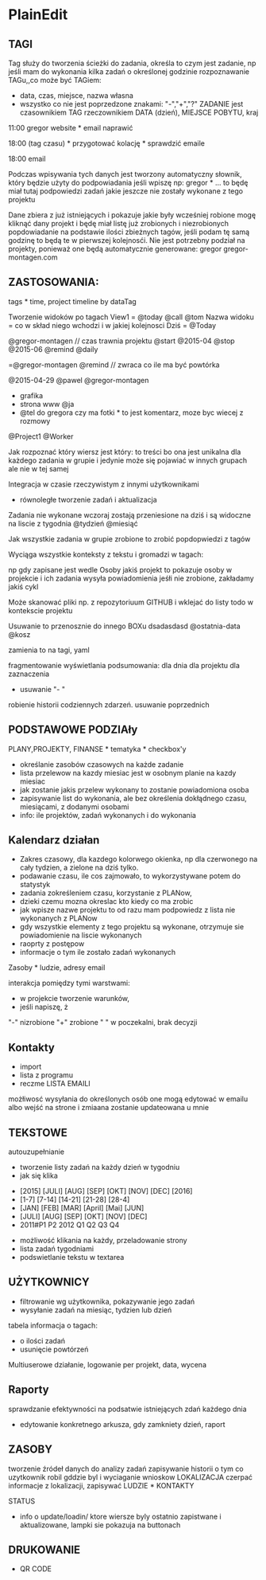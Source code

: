 PlainEdit
============



TAGI
------------
Tag służy do tworzenia ścieżki do zadania,
określa to czym jest zadanie, np jeśli mam do wykonania kilka zadań o określonej godzinie
rozpoznawanie TAGu,,co może być TAGiem:
 * data, czas, miejsce, nazwa własna
 * wszystko co nie jest poprzedzone znakami: "-","+","?"
ZADANIE jest czasownikiem
TAG rzeczownikiem
DATA (dzień), MIEJSCE POBYTU, kraj

11:00
    gregor
        website
            * email naprawić

18:00 (tag czasu)
    * przygotować kolację
    * sprawdzić emaile

18:00 email


Podczas wpisywania tych danych jest tworzony automatyczny słownik,
który będzie użyty do podpowiadania
    jeśli wpiszę np:
gregor
    * ... to będę miał tutaj podpowiedzi zadań jakie jeszcze nie zostały wykonane z tego projektu


Dane zbiera z już istniejących i pokazuje jakie były wcześniej robione
mogę kliknąć dany projekt i będę miał listę już zrobionych i niezrobionych
popdowiadanie na podstawie ilości zbieżnych tagów, jeśli podam tę samą godzinę to będą te w pierwszej kolejnosći.
Nie jest potrzebny podział na projekty, ponieważ one będą automatycznie generowane:
    gregor
        gregor-montagen.com

ZASTOSOWANIA:
------------

tags * time, project
timeline by dataTag

Tworzenie widoków po tagach
View1 = @today @call @tom
Nazwa widoku = co w skład niego wchodzi i w jakiej kolejnosci
Dziś = @Today

@gregor-montagen // czas trawnia projektu
@start @2015-04
@stop @2015-06
@remind @daily

=@gregor-montagen @remind // zwraca co ile ma być powtórka

@2015-04-29
@pawel
@gregor-montagen
* grafika
* strona www
@ja
* @tel do gregora
czy ma fotki * to jest komentarz, moze byc wiecej z rozmowy


@Project1 @Worker


Jak rozpoznać który wiersz jest który:
to treści bo ona jest unikalna dla każdego zadania w grupie i jedynie może się pojawiać w innych grupach
ale nie w tej samej

Integracja w czasie rzeczywistym z innymi użytkownikami
* równoległe tworzenie zadań i aktualizacja


Zadania nie wykonane wczoraj zostają przeniesione na dziś i są widoczne na liscie z tygodnia
@tydzień
@miesiąć

Jak wszystkie zadania w grupie zrobione to
zrobić popdopwiedzi z tagów

Wyciąga wszystkie konteksty z tekstu i gromadzi w tagach:

np gdy zapisane jest wedle Osoby jakiś projekt
to pokazuje osoby w projekcie i ich zadania
wysyła powiadomienia jeśłi nie zrobione, zakładamy jakiś cykl

Może skanować pliki np. z repozytoriuum GITHUB i wklejać do listy todo w kontekscie projektu

Usuwanie to przenosznie do innego BOXu
    dsadasdasd @ostatnia-data @kosz

zamienia to na tagi, yaml

fragmentowanie wyświetlania podsumowania:
    dla dnia
    dla projektu
    dla zaznaczenia
* usuwanie "- "

robienie historii codziennych zdarzeń.
usuwanie poprzednich

PODSTAWOWE PODZIAły
------------
PLANY,PROJEKTY, FINANSE * tematyka * checkbox'y
* określanie zasobów czasowych na każde zadanie
* lista przelewow na kazdy miesiac jest w osobnym planie na kazdy miesiac
* jak zostanie jakis przelew wykonany to zostanie powiadomiona osoba
* zapisywanie list do wykonania, ale bez określenia dokłądnego czasu, miesiącami, z dodanymi osobami
* info: ile projektów, zadań wykonanych i do wykonania

Kalendarz działan
------------
* Zakres czasowy, dla kazdego kolorwego okienka, np dla czerwonego na cały tydzien, a zielone na dziś tylko.
* podawanie czasu, ile cos zajmowało, to wykorzystywane potem do statystyk
* zadania zokreśleniem czasu, korzystanie z PLANow,
* dzieki czemu mozna okreslac kto kiedy co ma zrobic
* jak wpisze nazwe projektu to od razu mam podpowiedz z lista nie wykonanych z PLANow
* gdy wszystkie elementy z tego projektu są wykonane, otrzymuje sie powiadomienie na liscie wykonanych
* raoprty z postępow
* informacje o tym ile zostało zadań wykonanych

Zasoby * ludzie, adresy email

interakcja pomiędzy tymi warstwami:
* w projekcie tworzenie warunków,
* jeśli napiszę, ż

"-" nizrobione
"+" zrobione
"  " w poczekalni, brak decyzji


Kontakty
------------
* import
* lista z programu
* reczme
LISTA EMAILI

możłiwosć wysyłania do określonych osób
one mogą edytować w emailu albo wejść na strone
i zmiaana zostanie updateowana u mnie



TEKSTOWE
------------
autouzupełnianie
* tworzenie listy zadań na każdy dzień w tygodniu
* jak się klika
- [2015] [JULI] [AUG] [SEP] [OKT] [NOV] [DEC] [2016]
- [1-7] [7-14] [14-21] [21-28] [28-4]
- [JAN] [FEB] [MAR] [April] [Mai] [JUN]
- [JULI] [AUG] [SEP] [OKT] [NOV] [DEC]
- 2011#P1 P2 2012 Q1 Q2 Q3 Q4
* możliwość klikania na każdy, przeladowanie strony
* lista zadań tygodniami
* podswietlanie tekstu w textarea


UŻYTKOWNICY
------------
* filtrowanie wg użytkownika, pokazywanie jego zadań
* wysyłanie zadań na miesiąc, tydzien lub dzień


tabela informacja o tagach:
* o ilości zadań
* usunięcie powtórzeń


Multiuserowe działanie,
logowanie
    per projekt, data, wycena


Raporty
------------
sprawdzanie efektywności na podsatwie istniejących zdań każdego dnia
* edytowanie konkretnego arkusza, gdy zamkniety dzień, raport

ZASOBY
------------
tworzenie źródeł danych do analizy zadań
zapisywanie historii o tym co uzytkownik robil
gddzie byl i wyciaganie wnioskow
LOKALIZACJA
    czerpać informacje z lokalizacji,
    zapisywać
LUDZIE * KONTAKTY
    

STATUS
* info o update/loadin/ ktore wiersze byly ostatnio zapistwane i aktualizowane, lampki sie pokazuja na buttonach


DRUKOWANIE
------------
 * QR CODE
 